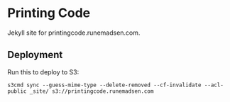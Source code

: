 Printing Code
==============

Jekyll site for printingcode.runemadsen.com.


Deployment
----------

Run this to deploy to S3:

```bach
s3cmd sync --guess-mime-type --delete-removed --cf-invalidate --acl-public _site/ s3://printingcode.runemadsen.com
```